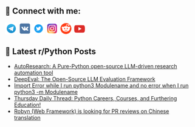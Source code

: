 ## 🔎 Connect with me:
[<img src="https://github.com/bullbesh/bullbesh/blob/main/images/Telegram.png" width="32" height="32" />](https://t.me/bullbesh)
[<img src="https://github.com/bullbesh/bullbesh/blob/main/images/VK.png" width="32" height="32" />](https://vk.com/bullbesh)
[<img src="https://github.com/bullbesh/bullbesh/blob/main/images/Twitter.png" width="32" height="32" />](https://twitter.com/bullbesh1)
[<img src="https://github.com/bullbesh/bullbesh/blob/main/images/Instagram.png" width="32" height="32" />](https://www.instagram.com/bullbesh)
[<img src="https://github.com/bullbesh/bullbesh/blob/main/images/Reddit.png" width="32" height="32" />](https://www.reddit.com/user/bullbesh)
[<img src="https://github.com/bullbesh/bullbesh/blob/main/images/YouTube.png" width="32" height="32" />](https://www.youtube.com/channel/UCtfjRs6uzgq5mfm8S06WTcg)

## 📕 Latest r/Python Posts
<!-- BLOG-POST-LIST:START -->
- [AutoResearch: A Pure-Python open-source LLM-driven research automation tool](https://www.reddit.com/r/Python/comments/1i2lw4i/autoresearch_a_purepython_opensource_llmdriven/)
- [DeepEval: The Open-Source LLM Evaluation Framework](https://www.reddit.com/r/Python/comments/1i2kafp/deepeval_the_opensource_llm_evaluation_framework/)
- [Import Error while I run python3 Modulename and no error when I run python3 -m Modulename](https://www.reddit.com/r/Python/comments/1i2jr4u/import_error_while_i_run_python3_modulename_and/)
- [Thursday Daily Thread: Python Careers, Courses, and Furthering Education!](https://www.reddit.com/r/Python/comments/1i2botq/thursday_daily_thread_python_careers_courses_and/)
- [Robyn &lpar;Web Framework&rpar; is looking for PR reviews on Chinese translation](https://www.reddit.com/r/Python/comments/1i2ahv1/robyn_web_framework_is_looking_for_pr_reviews_on/)
<!-- BLOG-POST-LIST:END -->
